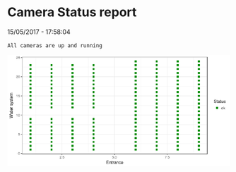 Camera Status report
================
15/05/2017 - 17:58:04

    All cameras are up and running

![](camreport_files/figure-markdown_github/unnamed-chunk-2-1.png)
